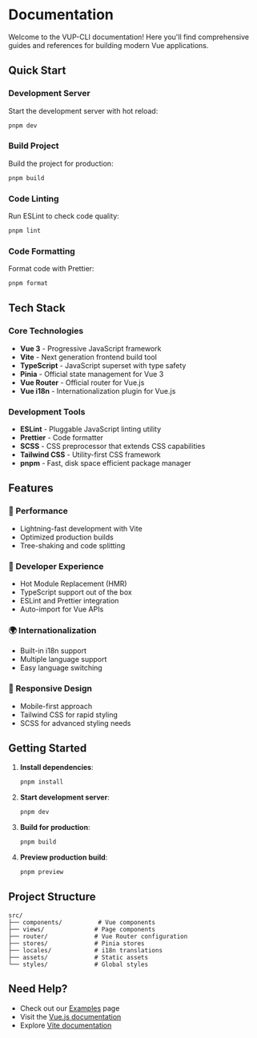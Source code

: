 # Documentation

Welcome to the VUP-CLI documentation! Here you'll find comprehensive guides and
references for building modern Vue applications.

## Quick Start

### Development Server

Start the development server with hot reload:

```bash
pnpm dev
```

### Build Project

Build the project for production:

```bash
pnpm build
```

### Code Linting

Run ESLint to check code quality:

```bash
pnpm lint
```

### Code Formatting

Format code with Prettier:

```bash
pnpm format
```

## Tech Stack

### Core Technologies

- **Vue 3** - Progressive JavaScript framework
- **Vite** - Next generation frontend build tool
- **TypeScript** - JavaScript superset with type safety
- **Pinia** - Official state management for Vue 3
- **Vue Router** - Official router for Vue.js
- **Vue i18n** - Internationalization plugin for Vue.js

### Development Tools

- **ESLint** - Pluggable JavaScript linting utility
- **Prettier** - Code formatter
- **SCSS** - CSS preprocessor that extends CSS capabilities
- **Tailwind CSS** - Utility-first CSS framework
- **pnpm** - Fast, disk space efficient package manager

## Features

### 🚀 Performance

- Lightning-fast development with Vite
- Optimized production builds
- Tree-shaking and code splitting

### 🔧 Developer Experience

- Hot Module Replacement (HMR)
- TypeScript support out of the box
- ESLint and Prettier integration
- Auto-import for Vue APIs

### 🌍 Internationalization

- Built-in i18n support
- Multiple language support
- Easy language switching

### 📱 Responsive Design

- Mobile-first approach
- Tailwind CSS for rapid styling
- SCSS for advanced styling needs

## Getting Started

1. **Install dependencies**:

   ```bash
   pnpm install
   ```

2. **Start development server**:

   ```bash
   pnpm dev
   ```

3. **Build for production**:

   ```bash
   pnpm build
   ```

4. **Preview production build**:
   ```bash
   pnpm preview
   ```

## Project Structure

```
src/
├── components/          # Vue components
├── views/              # Page components
├── router/             # Vue Router configuration
├── stores/             # Pinia stores
├── locales/            # i18n translations
├── assets/             # Static assets
└── styles/             # Global styles
```

## Need Help?

- Check out our [Examples](/en/start) page
- Visit the [Vue.js documentation](https://vuejs.org/)
- Explore [Vite documentation](https://vitejs.dev/)
